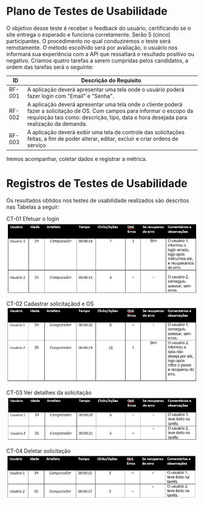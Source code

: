 # Plano de Testes de Usabilidade

O objetivo desse teste é receber o feedback do usuário, certificando se o site entrega o esperado e funciona corretamente. Serão 5 (cinco) participantes. O procedimento no qual conduziremos o teste será remotamente. O método escolhido será por avaliação, o usuário nos informará sua experiência com a API que ressaltará o resultado positivo ou negativo. Criamos quatro tarefas a serem cumpridas pelos candidatos, a ordem das tarefas será o seguinte:     

|ID    | Descrição do Requisito  | 
|------|-----------------------------------------|
|RF-001| A aplicação deverá apresentar uma tela onde o usuário poderá fazer login com "Email" e "Senha". |
|RF-002| A aplicação deverá apresentar uma tela onde o cliente poderá fazer a solicitação de OS. Com campos para informar o escopo da requisição tais como: descrição, tipo, data e hora desejada para realização da demanda. |
|RF-003| A aplicação deverá exibir uma tela de controle das solicitações feitas, a fim de poder alterar, editar, excluir e criar ordens de serviço  | 

Iremos acompanhar, coletar dados e registrar a métrica. 


# Registros de Testes de Usabilidade
Os resultados obtidos nos testes de usabilidade realizados são descritos nas Tabelas a seguir:

CT-01 Efetuar o login
<img src="img/rt1.png">

CT-02 Cadastrar solicitaçãod e OS
<img src="img/rt2.png">

CT-03 Ver detalhes da solicitação
<img src="img/rt3.png">

CT-04 Deletar solicitação
<img src="img/rt4.png">

